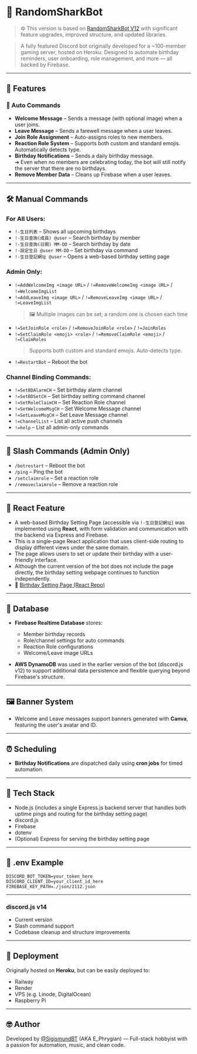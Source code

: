# 🦈 RandomSharkBot

> ⚙️ This version is based on [RandomSharkBot V12](https://github.com/SigismundBT/RandomSharkBot-V12) with significant feature upgrades, improved structure, and updated libraries.

> A fully featured Discord bot originally developed for a ~100-member gaming server, hosted on Heroku. Designed to automate birthday reminders, user onboarding, role management, and more — all backed by Firebase.

---

## 📌 Features

### 🤖 Auto Commands

- **Welcome Message** – Sends a message (with optional image) when a user joins.
- **Leave Message** – Sends a farewell message when a user leaves.
- **Join Role Assignment** – Auto-assigns roles to new members.
- **Reaction Role System** – Supports both custom and standard emojis. Automatically detects type.
- **Birthday Notifications** – Sends a daily birthday message.\
  ➔ Even when no members are celebrating today, the bot will still notify the server that there are no birthdays.
- **Remove Member Data** – Cleans up Firebase when a user leaves.

---

## 🛠️ Manual Commands

### For All Users:

- `!-生日列表` – Shows all upcoming birthdays
- `!-生日查詢(成員) @user` – Search birthday by member
- `!-生日查詢(日期) MM-DD` – Search birthday by date
- `!-設定生日 @user MM-DD` – Set birthday via command
- `!-生日登記網址 @user` – Opens a web-based birthday setting page

### Admin Only:

- `!=AddWelcomeImg <image URL>` / `!=RemoveWelcomeImg <image URL>` / `!=WelcomeImgList`
- `!=AddLeaveImg <image URL>` / `!=RemoveLeaveImg <image URL>` / `!=LeaveImgList`
  > 🖼️ Multiple images can be set; a random one is chosen each time
- `!=SetJoinRole <role>` / `!=RemoveJoinRole <role>` / `!=JoinRoles`
- `!=SetClaimRole <emoji> <role>` / `!=RemoveClaimRole <emoji>` / `!=ClaimRoles`
  > Supports both custom and standard emojis. Auto-detects type.
- `!=RestartBot` – Reboot the bot

### Channel Binding Commands:

- `!=SetBDAlarmCH` – Set birthday alarm channel
- `!=SetBDSetCH` – Set birthday setting command channel
- `!=SetRoleClaimCH` – Set Reaction Role channel
- `!=SetWelcomeMsgCH` – Set Welcome Message channel
- `!=SetLeaveMsgCH` – Set Leave Message channel
- `!=ChannelList` – List all active push channels
- `!=help` – List all admin-only commands

---

## 🧰 Slash Commands (Admin Only)

- `/botrestart` – Reboot the bot
- `/ping` – Ping the bot
- `/setclaimrole` – Set a reaction role
- `/removeclaimrole` – Remove a reaction role

---

## 🧰 React Feature

- A web-based Birthday Setting Page (accessible via `!-生日登記網址`) was implemented using **React**, with form validation and communication with the backend via Express and Firebase.
- This is a single-page React application that uses client-side routing to display different views under the same domain.
- The page allows users to set or update their birthday with a user-friendly interface.
- Although the current version of the bot does not include the page directly, the birthday setting webpage continues to function independently.
- 🔗 [Birthday Setting Page (React Repo)](https://github.com/SigismundBT/RandomSharkBot-V14-React-Page)
---

## 📂 Database

- **Firebase Realtime Database** stores:
  - Member birthday records
  - Role/channel settings for auto commands
  - Reaction Role configurations
  - Welcome/Leave image URLs

- **AWS DynamoDB** was used in the earlier version of the bot (discord.js v12) to support additional data persistence and flexible querying beyond Firebase's structure.

---

## 🖼️ Banner System

- Welcome and Leave messages support banners generated with **Canva**, featuring the user's avatar and ID.

---

## ⏰ Scheduling

- **Birthday Notifications** are dispatched daily using **cron jobs** for timed automation.

---

## 🧰 Tech Stack

- Node.js (includes a single Express.js backend server that handles both uptime pings and routing for the birthday setting page)
- discord.js
- Firebase
- dotenv
- (Optional) Express for serving the birthday setting page

---

## 🔐 .env Example

```env
DISCORD_BOT_TOKEN=your_token_here
DISCORD_CLIENT_ID=your_client_id_here
FIREBASE_KEY_PATH=./json/2112.json
```

---

### discord.js v14
- Current version
- Slash command support
- Codebase cleanup and structure improvements

---

## 🚀 Deployment

Originally hosted on **Heroku**, but can be easily deployed to:

- Railway
- Render
- VPS (e.g. Linode, DigitalOcean)
- Raspberry Pi

---

## 🤓 Author

Developed by [@SigismundBT](https://github.com/SigismundBT) (AKA E_Phrygian) — Full-stack hobbyist with a passion for automation, music, and clean code.

